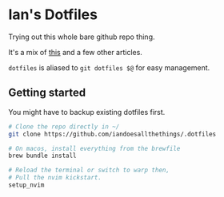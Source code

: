 # Ian's Dotfiles

Trying out this whole bare github repo thing. 

It's a mix of [this](https://d2weber.github.io/DougTyped/posts/dotfiles-under-control/) and a few other articles.

`dotfiles` is aliased to `git dotfiles $@` for easy management.

## Getting started
You might have to backup existing dotfiles first.
```bash
# Clone the repo directly in ~/
git clone https://github.com/iandoesallthethings/.dotfiles

# On macos, install everything from the brewfile
brew bundle install

# Reload the terminal or switch to warp then,
# Pull the nvim kickstart.
setup_nvim
```
